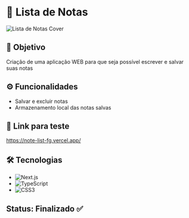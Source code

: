 # 📒 Lista de Notas

![Lista de Notas Cover](https://i.imgur.com/pHv3jSz.png)

## 🎯 Objetivo

Criação de uma aplicação WEB para que seja possível escrever e salvar suas notas

## ⚙️ Funcionalidades

- Salvar e excluir notas
- Armazenamento local das notas salvas

## 🔗 Link para teste

https://note-list-fg.vercel.app/

## 🛠 Tecnologias

- ![Next.js](https://img.shields.io/badge/Next-black?style=for-the-badge&logo=next.js&logoColor=white)
- ![TypeScript](https://img.shields.io/badge/TypeScript-007ACC?style=for-the-badge&logo=typescript&logoColor=white)
- ![CSS3](https://img.shields.io/badge/CSS3-1572B6?style=for-the-badge&logo=css3&logoColor=white)

## Status: Finalizado ✅
